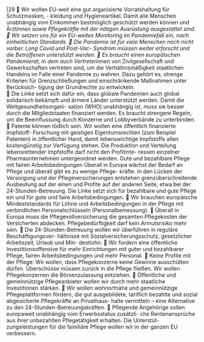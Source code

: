 |29 
 Wir wollen EU-weit eine gut organisierte Vorratshaltung für Schutzmasken, -
kleidung und Hygieneartikel. Damit alle Menschen unabhängig vom Einkommen 
bestmöglich geschützt werden können und Ärzt*innen sowie Pflegekräfte mit der 
nötigen Ausrüstung ausgestattet sind. 
 Wir setzen uns für ein EU-weites Monitoring im Pandemiefall ein, nach einheitlichen 
Standards. 
 Die Pandemie ist für viele Menschen noch nicht vorbei: Long Covid und Post-Vac-
Syndrom müssen weiter erforscht und die Betroffenen unterstützt werden. 
 Es braucht einen europäischen Pandemierat, in dem auch Vertreter*innen von 
Zivilgesellschaft und Gewerkschaften vertreten sind, um die Verhältnismäßigkeit 
staatlichen Handelns im Falle einer Pandemie zu wahren. Dazu gehört es, strenge 
Kriterien für Grenzschließungen und einschränkende Maßnahmen unter Berücksich-
tigung der Grundrechte zu entwickeln.  
 Die Linke setzt sich dafür ein, dass globale Pandemien auch global solidarisch 
bekämpft und ärmere Länder unterstützt werden. Damit die Weltgesundheitsorgani-
sation (WHO) unabhängig ist, muss sie besser durch die Mitgliedstaaten finanziert 
werden. Es braucht strengere Regeln, um die Beeinflussung durch Konzerne und 
Lobbyverbände zu unterbinden. 
 Patente können tödlich sein. Wir wollen eine öffentlich finanzierte Impfstoff-
Forschung mit geistigen Eigentumsrechten (zum Beispiel Patenten) in öffentlicher 
Hand, damit lebenswichtige Impfstoffe allen kostengünstig zur Verfügung stehen. 
Die Produktion und Verteilung lebensrettender Impfstoffe darf nicht den Profitinte-
ressen einzelner Pharmaunternehmen untergeordnet werden. 
Gute und bezahlbare Pflege mit fairen Arbeitsbedingungen 
Überall in Europa wächst der Bedarf an Pflege und überall gibt es zu wenige Pflege-
kräfte. In den Lücken der Versorgung und der Pflegeversicherungen entstehen 
grenzüberschreitende Ausbeutung auf der einen und Profite auf der anderen Seite, 
etwa bei der 24-Stunden-Betreuung. Die Linke setzt sich für bezahlbare und gute 
Pflege ein und für gute und faire Arbeitsbedingungen. 
 Wir brauchen europäische Mindeststandards für Löhne und Arbeitsbedingungen in 
der Pflege mit verbindlichen Personalschlüsseln (Personalbemessung). 
 Überall in Europa muss die Pflegevollversicherung die gesamten Pflegekosten der 
Versicherten abdecken. Pflegebedürftigkeit darf kein Armutsrisiko mehr sein. 
 Die 24-Stunden-Betreuung wollen wir überführen in reguläre Beschäftigungsver-
hältnisse mit Sozialversicherungsschutz, gesetzlicher Arbeitszeit, Urlaub und Min-
destlohn. 
 Wir fordern eine öffentliche Investitionsoffensive für mehr Einrichtungen mit guter 
und bezahlbarer Pflege, fairen Arbeitsbedingungen und mehr Personal. 
 Keine Profite mit der Pflege: Wir wollen, dass Pflegekonzerne keine Gewinne 
ausschütten dürfen. Überschüsse müssen zurück in die Pflege fließen. Wir wollen 
Pflegekonzernen die Börsenzulassung entziehen. 
 Öffentliche und gemeinnützige Pflegeanbieter wollen wir durch mehr staatliche 
Investitionen stärken. 
 Wir wollen wohnortnahe und gemeinnützige Pflegeplattformen fördern, die gut 
ausgebildete, tariflich bezahlte und sozial abgesicherte Pflegekräfte an Privathaus-
halte vermitteln – eine Alternative zu den 24-Stunden-Betreuungskräften. 
 Pflegende Angehörige sollen europaweit unabhängig vom Erwerbsstatus zusätzli-
che Rentenansprüche aus ihrer unbezahlten Pflegetätigkeit erhalten. Die Unterstüt-
zungsleistungen für die familiäre Pflege wollen wir in der ganzen EU verbessern. 
